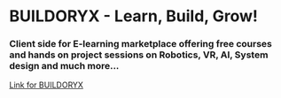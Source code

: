 # BUILDORYX - Learn, Build, Grow!
### Client side for E-learning marketplace offering free courses and hands on project sessions on Robotics, VR, AI, System design and much more...

[Link for BUILDORYX](http://www.buildoryx.co.in)



